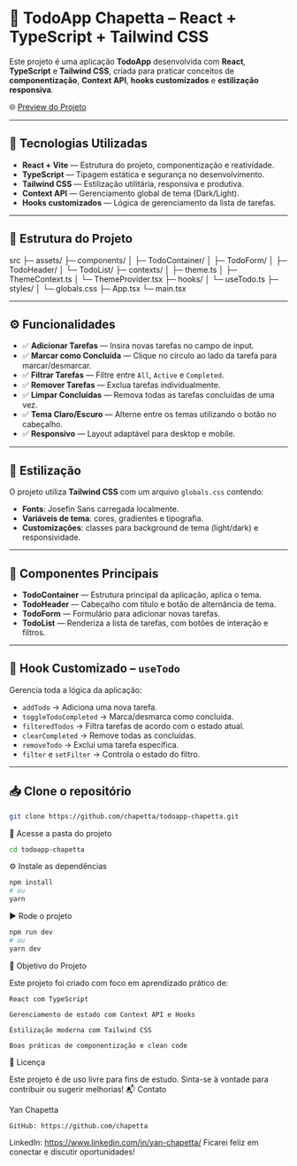 # 📝 TodoApp Chapetta – React + TypeScript + Tailwind CSS

Este projeto é uma aplicação **TodoApp** desenvolvida com **React**, **TypeScript** e **Tailwind CSS**, criada para praticar conceitos de **componentização**, **Context API**, **hooks customizados** e **estilização responsiva**.

🌐 [Preview do Projeto](https://todoappchapetta.netlify.app/)

---

## 🚀 Tecnologias Utilizadas

- **React + Vite** — Estrutura do projeto, componentização e reatividade.
- **TypeScript** — Tipagem estática e segurança no desenvolvimento.
- **Tailwind CSS** — Estilização utilitária, responsiva e produtiva.
- **Context API** — Gerenciamento global de tema (Dark/Light).
- **Hooks customizados** — Lógica de gerenciamento da lista de tarefas.

---

## 📂 Estrutura do Projeto

src
├─ assets/
├─ components/
│ ├─ TodoContainer/
│ ├─ TodoForm/
│ ├─ TodoHeader/
│ └─ TodoList/
├─ contexts/
│ ├─ theme.ts
│ ├─ ThemeContext.ts
│ └─ ThemeProvider.tsx
├─ hooks/
│ └─ useTodo.ts
├─ styles/
│ └─ globals.css
├─ App.tsx
└─ main.tsx


---

## ⚙️ Funcionalidades

- ✅ **Adicionar Tarefas** — Insira novas tarefas no campo de input.
- ✅ **Marcar como Concluída** — Clique no círculo ao lado da tarefa para marcar/desmarcar.
- ✅ **Filtrar Tarefas** — Filtre entre `All`, `Active` e `Completed`.
- ✅ **Remover Tarefas** — Exclua tarefas individualmente.
- ✅ **Limpar Concluídas** — Remova todas as tarefas concluídas de uma vez.
- ✅ **Tema Claro/Escuro** — Alterne entre os temas utilizando o botão no cabeçalho.
- ✅ **Responsivo** — Layout adaptável para desktop e mobile.

---

## 🎨 Estilização

O projeto utiliza **Tailwind CSS** com um arquivo `globals.css` contendo:

- **Fonts**: Josefin Sans carregada localmente.
- **Variáveis de tema**: cores, gradientes e tipografia.
- **Customizações**: classes para background de tema (light/dark) e responsividade.

---

## 🧩 Componentes Principais

- **TodoContainer** — Estrutura principal da aplicação, aplica o tema.
- **TodoHeader** — Cabeçalho com título e botão de alternância de tema.
- **TodoForm** — Formulário para adicionar novas tarefas.
- **TodoList** — Renderiza a lista de tarefas, com botões de interação e filtros.

---

## 🧠 Hook Customizado – `useTodo`

Gerencia toda a lógica da aplicação:

- `addTodo` → Adiciona uma nova tarefa.
- `toggleTodoCompleted` → Marca/desmarca como concluída.
- `filteredTodos` → Filtra tarefas de acordo com o estado atual.
- `clearCompleted` → Remove todas as concluídas.
- `removeTodo` → Exclui uma tarefa específica.
- `filter` e `setFilter` → Controla o estado do filtro.

---

## 📥 Clone o repositório

```bash
git clone https://github.com/chapetta/todoapp-chapetta.git
```


📂 Acesse a pasta do projeto

```bash
cd todoapp-chapetta
```
⚙️ Instale as dependências

```bash
npm install
# ou
yarn
```


▶️ Rode o projeto
```bash
npm run dev
# ou
yarn dev
```


🎯 Objetivo do Projeto

Este projeto foi criado com foco em aprendizado prático de:

    React com TypeScript

    Gerenciamento de estado com Context API e Hooks

    Estilização moderna com Tailwind CSS

    Boas práticas de componentização e clean code

📜 Licença

Este projeto é de uso livre para fins de estudo. Sinta-se à vontade para contribuir ou sugerir melhorias!
📬 Contato

Yan Chapetta

    GitHub: https://github.com/chapetta

LinkedIn: https://www.linkedin.com/in/yan-chapetta/
Ficarei feliz em conectar e discutir oportunidades!
